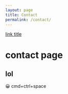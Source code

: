 ```yaml
---
layout: page
title: Contact
permalink: /contact/
---
```

[link title](http://www.google.com)
# contact page
## lol
😀 cmd+ctrl+space 
